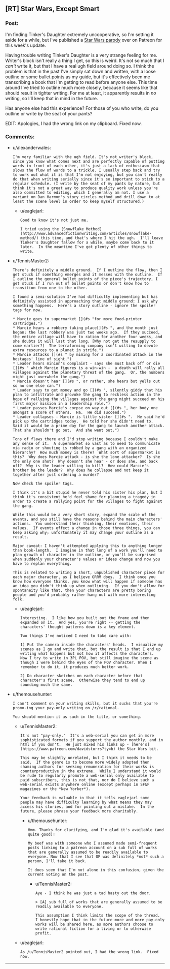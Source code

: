 ## [RT] Star Wars, Except Smart

### Post:

I'm finding Tinker's Daughter extremely uncooperative, so I'm setting it aside for a while, but I've published a [Star Wars parody](https://www.patreon.com/posts/general-public-5761378) over on Patreon for this week's update.

Having trouble writing Tinker's Daughter is a very strange feeling for me.  Writer's block isn't really a thing I get, so this is weird.  It's not so much that I *can't* write it, but that I have a real ugh field around doing so.  I think the problem is that in the past I've simply sat down and written, with a loose outline or some bullet points as my guide, but it's effectively been me transcribing a book that I'm getting to read before anyone else.  This time around I've tried to outline much more closely, because it seems like that should result in tighter writing.  For me at least, it apparently results in *no* writing, so I'll keep that in mind in the future.

Has anyone else had this experience?  For those of you who write, do you outline or write by the seat of your pants?

EDIT:  Apologies, I had the wrong link on my clipboard.  Fixed now.

### Comments:

- u/alexanderwales:
  ```
  I'm very familiar with the ugh field. It's not writer's block, since you know what comes next and are perfectly capable of putting words in front of each other, it's just a lack of enthusiasm that slows the flow of words to a trickle. I usually step back and try to work out what it is that I'm not enjoying, but you can't really do that when writing serially since it's so important to stick to a regular schedule. (I write by the seat of my pants by nature, but think it's not a great way to produce quality work unless you're also committed to editing, which I generally am not. I use a variant on Dan Harmon's story circles method and drill down to at least the scene level in order to keep myself structured.)
  ```

  - u/eaglejarl:
    ```
    Good to know it's not just me.

    I tried using the [Snowflake Method](http://www.advancedfictionwriting.com/articles/snowflake-method/) this time, and that's where I hit the ugh.  I'll leave Tinker's Daughter fallow for a while, maybe come back to it later.  In the meantime I've got plenty of other things to write.
    ```

- u/TennisMaster2:
  ```
  There's definitely a middle ground.  If I outline the flow, then I get stuck if something emerges and it messes with the outline.  If I outline the general bullet points of the piece's trajectory, I get stuck if I run out of bullet points or don't know how to transition from one to the other.

  I found a semi-solution I've had difficulty implementing but has definitely assisted in approaching that middle ground: I ask why something happens.  Here's a story outline - ignore the spoiler tags for now.

  * Marcie goes to supermarket [](#s "for more food-printer cartridges.")
  * Marcie hears a robbery taking place[](#s ", and the month just began; the last robbery was just two weeks ago.  If they succeed, the entire village will have to ration for another four weeks, and she doubts it will last that long. [Why not get the resupply to come earlier?]  The terraforming company isn't willing to devote extra resources to a planet in strife.")
  * Marcie attacks [](#s " by miming for a coordinated attack in the hostages' line of sight.")
  * Leader hears minion's complaint - says she must back off or die [](#s " which Marcie figures is a win-win -  a death will rally all villages against the planetary threat of the gang.  Or, the numbers might just overwhelm the gang.")
  * Marcie doesn't hear [](#s ", or rather, she hears but yells out so no one else can.")
  * Leader says to get money and go [](#s ", silently giddy that his plan to infiltrate and provoke the gang to reckless action in the hope of rallying the villages against the gang might succeed on his first major mission in a leadership role.")
  * Leader passes Marcie's corpse on way out [](#s ", her body one amongst a score of others.  Ha.  He did succeed.")
  * Leader collapses - Marcie is little sister [](#s ".  He said he'd pick up the cartridges today.  He told her she didn't need to.  Said it would be a prime day for the gang to launch another attack.  That she shouldn't go out.  And she went out.")

  Tons of flaws there and I'd stop writing because I couldn't make any sense of it.  A supermarket so vast as to need to communicate via radio or shouting is robbed by a gang with an organized hierarchy?  How much money is there?  What sort of supermarket is this?  Why does Marcie attack - is she the lone attacker?  Is she the only one shot?  Why doesn't she hear - or does she, and back off?  Why is the leader willing to kill?  How could Marcie's brother be the leader?  Why does he collapse and not keep it together after just ordering a murder?

  Now check the spoiler tags.

  I think it's a bit stupid he never told his sister his plan, but I think it's consistent he'd feel shame for planning a tragedy in order to create a rallying point for the villages to fight against the gang.

  While this would be a very short story, expand the scale of the events, and you still have the reasons behind the main characters' actions.  You understand their thinking, their emotions, their values.  If events effect a change in those three things, you can keep asking why; unfortunately it may change your outline as a result.

  Major caveat: I haven't attempted applying this to anything longer than book-length.  I imagine in that long of a work you'll need to plan growth of character in the outline, or you'll be surprised when suddenly your character's values or ideas change and now you have to replan everything.

  This is related to writing a short, unpublished character piece for each major character, as I believe GRRM does.  I think once you know how everyone thinks, you know what will happen if someone has an idea you didn't think up when outlining.  If you don't allow for spontaneity like that, then your characters are pretty boring people and you'd probably rather hang out with more interesting folk.
  ```

  - u/eaglejarl:
    ```
    Interesting.  I like how you built out the frame and then expanded on it.  And yes, you're right -- getting the characters' thought patterns down is a key element.

    Two things I've noticed I need to take care with:

    1) Put the camera inside the characters' heads.  I visualize my scenes as I go and write that, but the result is that I end up writing what happens but not how it affects the characters.  Now I try to write in 3PL POV, but still imagine the scene as though I were behind the eyes of the POV character. When I remember to do it, it produces much better work.

    2) Do character sketches on each character before that character's first scene.  Otherwise they tend to end up sounding much the same.
    ```

- u/themousehunter:
  ```
  I can't comment on your writing skills, but it sucks that you're promo-ing your pay-only writing on /r/rational. 

  You should mention it as such in the title, or something.
  ```

  - u/TennisMaster2:
    ```
    It's not "pay-only."  It's a web-serial you can get in more sophisticated formats if you support the author monthly, and in html if you don't.  He just mixed his links up - [here's](https://www.patreon.com/davidstorrs?ty=h) the Star Wars bit.

    This may be slightly unrelated, but I think it needs to be said.  If the genre is to become more widely adopted then shaming authors for seeking remuneration for their works is counterproductive in the extreme.  While I understand it would be rude to regularly promote a web-serial only available to paid subscribers, this is not that, nor do I believe such a web-serial exists anywhere online (except perhaps in SF&F magazines or the *New Yorker*).

    Your feedback is valuable in that it tells eaglejarl some people may have difficulty learning by what means they may access his stories, and for pointing out a mistake.  In the future, please phrase your feedback more charitably.
    ```

    - u/themousehunter:
      ```
      Hmm. Thanks for clarifying, and I'm glad it's available (and quite good)!

      My beef was with someone who I assumed made semi-frequent posts linking to a patreon account on a sub full of works that are generally assumed to be readily available to everyone. Now that I see that OP was definitely *not* such a person, I'll take it back. 

      It does seem that I'm not alone in this confusion, given the current voting on the post.
      ```

      - u/TennisMaster2:
        ```
        Aye - I think he was just a tad hasty out the door.

        > [A] sub full of works that are generally assumed to be readily available to everyone.

        This assumption I think limits the scope of the thread.  I honestly hope that in the future more and more pay-only works will be shared here, as more authors choose to write rational fiction for a living or to otherwise profit.
        ```

  - u/eaglejarl:
    ```
    As /u/TennisMaster2 pointed out, I had the wrong link.  Fixed now.
    ```

---


